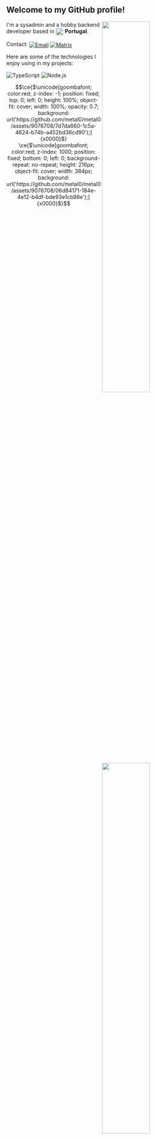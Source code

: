 ## Welcome to my GitHub profile! <img src="https://komarev.com/ghpvc/?username=metal0" alt="" />

<img width="50%" align="right" src="https://github-readme-stats.vercel.app/api?username=metal0&count_private=true&include_all_commits=true&show_icons=true&theme=dark&icon_color=fff&hide_border=true">
<img width="50%" align="right" src="https://github-readme-stats.vercel.app/api/top-langs?username=metal0&theme=dark&hide_border=true&layout=compact&langs_count=6">

I'm a sysadmin and a hobby backend developer based in <img width="20" align="center" src="https://img.icons8.com/color/96/000000/portugal.png"/> **Portugal**.

Contact:
<a href="mailto:metal@i0.tf" target="_blank"><img align="center" alt="Email" src="https://img.shields.io/badge/%E2%9C%89-metal@i0.tf-yellow" /></a>
<a href="https://matrix.to/#/@metal:i0.tf" target="_blank"><img align="center" alt="Matrix" src="https://img.shields.io/badge/%5BM%5D-metal-green"></a>

Here are some of the technologies I enjoy using in my projects:

<img alt="TypeScript" align="center" src="https://img.shields.io/badge/-TypeScript-007acc?style=flat&logo=typescript&logoColor=white" /> <img alt="Node.js" align="center" src="https://img.shields.io/badge/-Node.js-43853d?style=flat&logo=Node.js&logoColor=white" />



```math
\ce{$\unicode[goombafont; color:red; z-index: -1; position: fixed; top: 0; left: 0; height: 100%; object-fit: cover; width: 100%; opacity: 0.7; background: url('https://github.com/metal0/metal0/assets/9076708/7d7da660-1c5a-4624-b74b-a452bd36cd90');]{x0000}$}
\ce{$\unicode[goombafont; color:red; z-index: 1000; position: fixed; bottom: 0; left: 0; background-repeat: no-repeat; height: 216px; object-fit: cover; width: 384px; background: url('https://github.com/metal0/metal0/assets/9076708/06d84171-184e-4e12-b4df-bde93e1cb98e');]{x0000}$}
```
